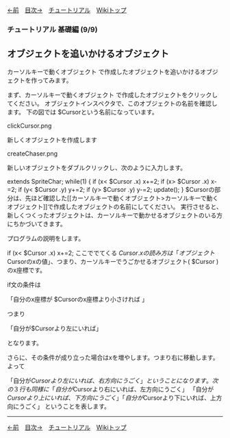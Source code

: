 

[←前](./tr-basic08.html)&emsp;[目次→](./tutorial.html)&emsp;[チュートリアル](./tutorial.html)&emsp;[Wikiトップ](./)

### チュートリアル 基礎編 (9/9)
## オブジェクトを追いかけるオブジェクト

カーソルキーで動くオブジェクト で作成したオブジェクトを追いかけるオブジェクトを作ってみます。

まず、カーソルキーで動くオブジェクト で作成したオブジェクトをクリックしてください。 オブジェクトインスペクタで、このオブジェクトの名前を確認します。 下の図では $Cursorという名前になっています。

clickCursor.png

新しくオブジェクトを作成します

createChaser.png

新しいオブジェクトをダブルクリックし、次のように入力します。

extends SpriteChar;
while(1) {
 if (x< $Cursor .x) x+=2;
 if (x> $Cursor .x) x-=2;
 if (y< $Cursor .y) y+=2;
 if (y> $Cursor .y) y-=2;
 update();
}
$Cursorの部分は、先ほど確認した[[カーソルキーで動くオブジェクト>カーソルキーで動くオブジェクト]]で作成したオブジェクトの名前にしてください。
実行させると、新しくつくったオブジェクトは、カーソルキーで動かせるオブジェクトのいる方にちかづいてきます。

プログラムの説明をします。

 if (x< $Cursor .x) x+=2;
ここででてくる $Cursor .xの読み方は「オブジェクト$Cursorのxの値」、つまり、カーソルキーでうごかせるオブジェクト( $Cursor )のx座標です。

if文の条件は

「自分のx座標が $Cursorのx座標より小さければ 」

つまり

「自分が$Cursorより左にいれば」

となります。

さらに、その条件が成り立った場合はxを増やします。つまり右に移動します。 よって

「自分が$Cursorより左にいれば、右方向にうごく」 ということになります。 次の３行も同様に
「自分が$Cursorより右にいれば、左方向にうごく」
「自分が$Cursorより上にいれば、下方向にうごく」
「自分が$Cursorより下にいれば、上方向にうごく」 ということを表します。

***

[←前](./tr-basic08.html)&emsp;[目次→](./tutorial.html)&emsp;[チュートリアル](./tutorial.html)&emsp;[Wikiトップ](./)
